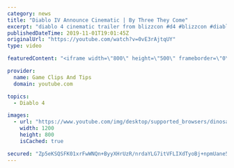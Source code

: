 ```yaml
---
category: news
title: "Diablo IV Announce Cinematic | By Three They Come"
excerpt: "diablo 4 cinematic trailer from blizzcon #d4 #blizzcon #diablo."
publishedDateTime: 2019-11-01T19:01:45Z
originalUrl: "https://youtube.com/watch?v=0vE3rAjtqUY"
type: video

featuredContent: "<iframe width=\"800\" height=\"500\" frameborder=\"0\" src=\"https://www.youtube.com/embed/0vE3rAjtqUY\" allow=\"accelerometer; autoplay; encrypted-media; gyroscope; picture-in-picture\" allowfullscreen></iframe>"

provider:
  name: Game Clips And Tips
  domain: youtube.com

topics:
  - Diablo 4

images:
  - url: "https://www.youtube.com/img/desktop/supported_browsers/dinosaur.png"
    width: 1200
    height: 800
    isCached: true

secured: "Zp5eKSQSFK01xrFwWNQn+ByyXHrUzR/nrdaYLG7itVFLIXdTyoBj+npmUane5wYvWNDaMnSPqeKJ99SomqFB42/FyQIxQKsGpdj+VWzS0GzVGQ8HfdgIygtb7IRNtlYYWNEQP5xIIF5HuBqtJ2dGIPyBv7iu+2grtBWQOvKwUiVggWDGbZVtyMz4OFcV6nkJ92vnoQ8P8+ztaUbOEizA9gYOaYhXvz+ZenlZKM+FzciBD/6HdvqsVRBFvxhk/GOKZ/B3iKLVtQiAfIsspfld67+lLrL4CslaoY+JgXnz/Z6Ts9j5nPMxuGeu3C+1D2jIUDKK5EicN93wPUA+JPTAiEb6nfzGIS6eEGeyxHmWpFc+eC2JtvcESMJ6LdrOaCO1oKtyWbR+4BtfDQW5JmDL4Q==;IKfCyNnQ+uxIksNGktAc/Q=="
---
```


